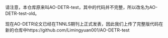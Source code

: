 请注意，本仓库原来叫AO-DETR-test，其中的代码并不完整，所以改名为AO-DETR-test-old。

现在AO-DETR论文已经在TNNLS期刊上正式发表，因此我们上传了完整版代码在新的仓库中https://github.com/Limingyuan001/AO-DETR-test
